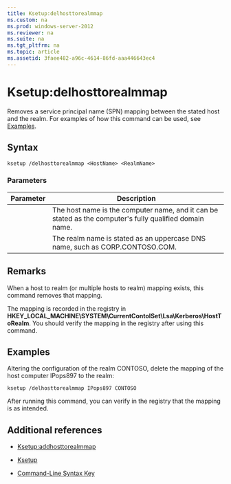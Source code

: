 ```yaml
---
title: Ksetup:delhosttorealmmap
ms.custom: na
ms.prod: windows-server-2012
ms.reviewer: na
ms.suite: na
ms.tgt_pltfrm: na
ms.topic: article
ms.assetid: 3faee482-a96c-4614-86fd-aaa446643ec4
---
```

# Ksetup:delhosttorealmmap
Removes a service principal name \(SPN\) mapping between the stated host and the realm. For examples of how this command can be used, see [Examples](#BKMK_Examples).  
  
## Syntax  
  
```  
ksetup /delhosttorealmmap <HostName> <RealmName>  
```  
  
### Parameters  
  
|Parameter|Description|  
|-------------|---------------|  
|<HostName>|The host name is the computer name, and it can be stated as the computer's fully qualified domain name.|  
|<RealmName>|The realm name is stated as an uppercase DNS name, such as CORP.CONTOSO.COM.|  
  
## Remarks  
When a host to realm \(or multiple hosts to realm\) mapping exists, this command removes that mapping.  
  
The mapping is recorded in the registry in **HKEY\_LOCAL\_MACHINE\\SYSTEM\\CurrentContolSet\\Lsa\\Kerberos\\HostToRealm**. You should verify the mapping in the registry after using this command.  
  
## <a name="BKMK_Examples"></a>Examples  
Altering the configuration of the realm CONTOSO, delete the mapping of the host computer IPops897 to the realm:  
  
```  
ksetup /delhosttorealmmap IPops897 CONTOSO  
```  
  
After running this command, you can verify in the registry that the mapping is as intended.  
  
## Additional references  
  
-   [Ksetup:addhosttorealmmap](Ksetup-addhosttorealmmap.md)  
  
-   [Ksetup](Ksetup.md)  
  
-   [Command-Line Syntax Key](Command-Line-Syntax-Key.md)  
  

